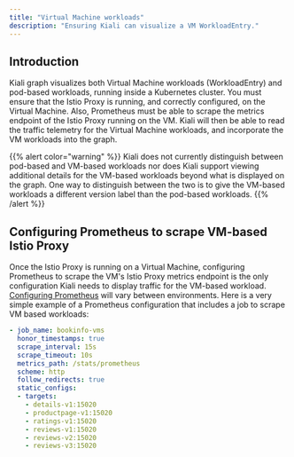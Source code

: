 ```yaml
---
title: "Virtual Machine workloads"
description: "Ensuring Kiali can visualize a VM WorkloadEntry."
---
```


## Introduction

Kiali graph visualizes both Virtual Machine workloads (WorkloadEntry) and pod-based workloads, running inside a Kubernetes cluster. You must ensure that the Istio Proxy is running, and correctly configured, on the Virtual Machine. Also, Prometheus must be able to scrape the metrics endpoint of the Istio Proxy running on the VM. Kiali will then be able to read the traffic telemetry for the Virtual Machine workloads, and incorporate the VM workloads into the graph.

{{% alert color="warning" %}}
Kiali does not currently distinguish between pod-based and VM-based workloads nor does Kiali support viewing additional details for the VM-based workloads beyond what is displayed on the graph. One way to distinguish between the two is to give the VM-based workloads a different version label than the pod-based workloads.
{{% /alert %}}

## Configuring Prometheus to scrape VM-based Istio Proxy

Once the Istio Proxy is running on a Virtual Machine, configuring Prometheus to scrape the VM's Istio Proxy metrics endpoint is the only configuration Kiali needs to display traffic for the VM-based workload.
[Configuring Prometheus](https://prometheus.io/docs/prometheus/latest/configuration/configuration/) will vary between environments. Here is a very simple example of a Prometheus configuration that includes a job to scrape VM based workloads:

```yaml
- job_name: bookinfo-vms
  honor_timestamps: true
  scrape_interval: 15s
  scrape_timeout: 10s
  metrics_path: /stats/prometheus
  scheme: http
  follow_redirects: true
  static_configs:
  - targets:
    - details-v1:15020
    - productpage-v1:15020
    - ratings-v1:15020
    - reviews-v1:15020
    - reviews-v2:15020
    - reviews-v3:15020
```
